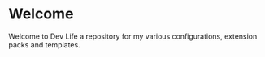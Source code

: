 # Welcome

Welcome to Dev Life a repository for my various configurations, extension packs and templates.
